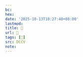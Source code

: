 ```yaml
---
bc:
hex:
date: '2025-10-13T10:27:40+08:00'
lastmod:
title: 􄷿
url: 􄷿
tags: [𧔨]
src: DCCV
note:
---
```

